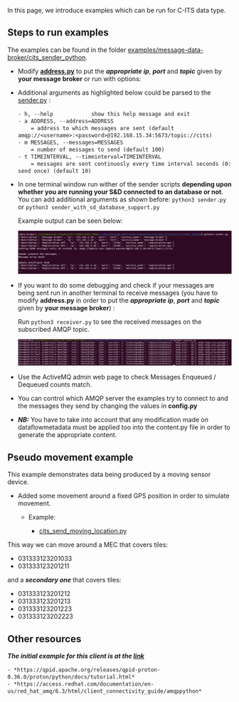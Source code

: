 
In this page, we introduce examples which can be run for C-ITS data type.

## Steps to run examples

The examples can be found in the folder [examples/message-data-broker/cits_sender_python](https://github.com/5gmeta/5gmeta-dev/tree/main/examples/message-data-broker/cits_sender_python).

- Modify [**address.py**](https://github.com/5gmeta/message-data-broker/blob/main/examples/activemq_clients/cits_sender_python/address.py) to put the ***appropriate ip***, ***port*** and ***topic*** given by **your message broker** or run with options:

- Additional arguments as highlighted below could be parsed to the [sender.py](https://github.com/5gmeta/message-data-broker/blob/main/examples/activemq_clients/cits_sender_python/sender.py) :
    ```
    - h, --help            show this help message and exit
    - a ADDRESS, --address=ADDRESS
        = address to which messages are sent (default amqp://<username>:<password>@192.168.15.34:5673/topic://cits)
    - m MESSAGES, --messages=MESSAGES
        = number of messages to send (default 100)
    - t TIMEINTERVAL, --timeinterval=TIMEINTERVAL
        = messages are sent continuosly every time interval seconds (0: send once) (default 10) 
    ```
- In one terminal window run wither of the sender scripts **depending upon whether you are running your S&D connected to an database or not**. You can add additional arguments as shown before:
    ```python3 sender.py``` or ```python3 sender_with_sd_database_support.py```

    Example output can be seen below:

    ![Sender example](images/sender_data_broker.png)





- If you want to do some debugging and check if your messages are being sent run in another terminal to receive messages (you have to modify **address.py** in order to put the ***appropriate ip***, ***port*** and ***topic*** given by **your message broker**) :

    Run ```python3 receiver.py``` to see the received messages on the subscribed AMQP topic.

    ![Receiver example](images/receiver_data_broker.png)

- Use the ActiveMQ admin web page to check Messages Enqueued / Dequeued counts match. 

- You can control which AMQP server the examples try to connect to and the messages they send by changing the values in **config.py**

- ***NB:*** You have to take into account that any modification made on dataflowmetadata must be applied too into the content.py file in order to generate the appropriate content.

## Pseudo movement example

This example demonstrates data being produced by a moving sensor device.

- Added some movement around a fixed GPS position in order to simulate movement.
    -  Example:

       - [cits_send_moving_location.py](https://github.com/5gmeta/5gmeta-dev/blob/main/examples/message-data-broker/cits_sender_python/cits_send_moving_location.py)

This way we can move around a MEC that covers tiles:

* 031333123201033
* 031333123201211

and a ***secondary one*** that covers tiles:

* 031333123201212
* 031333123201213
* 031333123201223
* 031333123202223

## Other resources
***The initial example for this client is at the [link](https://github.com/apache/activemq/tree/main/assembly/src/release/examples/amqp/python)***

    - *https://qpid.apache.org/releases/qpid-proton-0.36.0/proton/python/docs/tutorial.html*
    - *https://access.redhat.com/documentation/en-us/red_hat_amq/6.3/html/client_connectivity_guide/amqppython*


